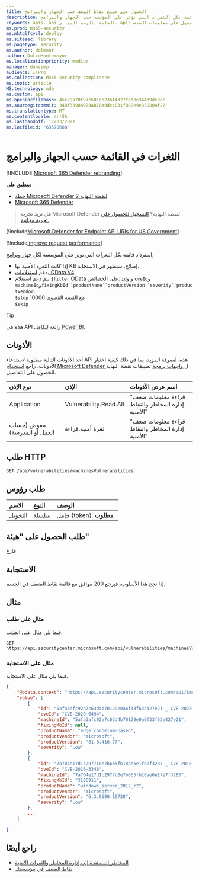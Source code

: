 ```yaml
---
title: الحصول على جميع نقاط الضعف حسب الجهاز والبرامج
description: استرداد قائمة بكل الثغرات التي تؤثر على المؤسسة حسب الجهاز والبرامج
keywords: apis، api الخاصة بالرسم البياني، apis المعتمدة، الحصول على معلومات الضعف، Microsoft Defender for Endpoint tvm api
ms.prod: m365-security
ms.mktglfcycl: deploy
ms.sitesec: library
ms.pagetype: security
ms.author: dolmont
author: DulceMontemayor
ms.localizationpriority: medium
manager: dansimp
audience: ITPro
ms.collection: M365-security-compliance
ms.topic: article
MS.technology: mde
ms.custom: api
ms.openlocfilehash: 45c29a70f97c681e6236f4327fed8e344d9dc8ac
ms.sourcegitcommit: 348f3998a029a876a9dcc031f808e9e350804f22
ms.translationtype: MT
ms.contentlocale: ar-SA
ms.lasthandoff: 12/03/2021
ms.locfileid: "63570668"
---
```

# <a name="list-vulnerabilities-by-machine-and-software"></a>الثغرات في القائمة حسب الجهاز والبرامج

[!INCLUDE [Microsoft 365 Defender rebranding](../../includes/microsoft-defender.md)]

**ينطبق على:**
- [خطة Microsoft Defender لنقطة النهاية 2](https://go.microsoft.com/fwlink/?linkid=2154037)
- [Microsoft 365 Defender](https://go.microsoft.com/fwlink/?linkid=2118804)

> هل تريد تجربة Microsoft Defender لنقطة النهاية؟ [التسجيل للحصول على تجربة مجانية.](https://signup.microsoft.com/create-account/signup?products=7f379fee-c4f9-4278-b0a1-e4c8c2fcdf7e&ru=https://aka.ms/MDEp2OpenTrial?ocid=docs-wdatp-exposedapis-abovefoldlink)

[!include[Microsoft Defender for Endpoint API URIs for US Government](../../includes/microsoft-defender-api-usgov.md)]

[!include[Improve request performance](../../includes/improve-request-performance.md)]

استرداد قائمة بكل الثغرات التي تؤثر على المؤسسة لكل [جهاز](machine.md) [وبرامج.](software.md)

- إذا كانت الثغرة الأمنية بها KB إصلاح، ستظهر في الاستجابة.
- يدعم [استعلامات OData V4](https://www.odata.org/documentation/).
- يتم دعم استعلام `$filter` OData على الخصائص: `id`و و `cveId`و `machineId`و`fixingKbId``productName``productVersion``severity``productVendor`.
<br>```$stop``` مع القيمة القصوى 10000
<br>```$skip```

> [!TIP]
> هذه هي API رائعة [لتكامل Power BI](api-power-bi.md).

## <a name="permissions"></a>الأذونات

أحد الأذونات التالية مطلوبة لاستدعاء API هذه. لمعرفة المزيد، بما في ذلك كيفية اختيار الأذونات، راجع [استخدام Microsoft Defender ل واجهات برمجة](apis-intro.md) تطبيقات نقطة النهاية للحصول على التفاصيل.

نوع الإذن|الإذن|اسم عرض الأذونات
:---|:---|:---
Application|Vulnerability.Read.All|"قراءة معلومات ضعف إدارة المخاطر والنقاط الأمنية"
مفوض (حساب العمل أو المدرسة)|ثغرة أمنية.قراءة|"قراءة معلومات ضعف إدارة المخاطر والنقاط الأمنية"

## <a name="http-request"></a>طلب HTTP

```http
GET /api/vulnerabilities/machinesVulnerabilities
```

## <a name="request-headers"></a>طلب رؤوس

الاسم|النوع|الوصف
:---|:---|:---
التخويل|سلسلة|حامل {token}. **مطلوب**.

## <a name="request-body"></a>طلب الحصول على "هيئة"

فارغ

## <a name="response"></a>الاستجابة

إذا نجح هذا الأسلوب، فيرجع 200 موافق مع قائمة نقاط الضعف في الجسم.

## <a name="example"></a>مثال

### <a name="request-example"></a>مثال على طلب

فيما يلي مثال على الطلب.

```http
GET https://api.securitycenter.microsoft.com/api/vulnerabilities/machinesVulnerabilities
```

### <a name="response-example"></a>مثال على الاستجابة

فيما يلي مثال على الاستجابة.

```json
{
    "@odata.context": "https://api.securitycenter.microsoft.com/api/$metadata#Collection(microsoft.windowsDefenderATP.api.PublicAssetVulnerabilityDto)",
    "value": [
        {
            "id": "5afa3afc92a7c63d4b70129e0a6f33f63a427e21-_-CVE-2020-6494-_-microsoft-_-edge_chromium-based-_-81.0.416.77-_-",
            "cveId": "CVE-2020-6494",
            "machineId": "5afa3afc92a7c63d4b70129e0a6f33f63a427e21",
            "fixingKbId": null,
            "productName": "edge_chromium-based",
            "productVendor": "microsoft",
            "productVersion": "81.0.416.77",
            "severity": "Low"
        },
        {
            "id": "7a704e17d1c2977c0e7b665fb18ae6e1fe7f3283-_-CVE-2016-3348-_-microsoft-_-windows_server_2012_r2-_-6.3.9600.19728-_-3185911",
            "cveId": "CVE-2016-3348",
            "machineId": "7a704e17d1c2977c0e7b665fb18ae6e1fe7f3283",
            "fixingKbId": "3185911",
            "productName": "windows_server_2012_r2",
            "productVendor": "microsoft",
            "productVersion": "6.3.9600.19728",
            "severity": "Low"
        },
        ...
    ]

}
```

## <a name="see-also"></a>راجع أيضًا

- [المخاطر المستندة إلى إدارة المخاطر والثغرات الأمنية](/microsoft-365/security/defender-endpoint/next-gen-threat-and-vuln-mgt)
- [نقاط الضعف في مؤسستك](/microsoft-365/security/defender-endpoint/tvm-weaknesses)
